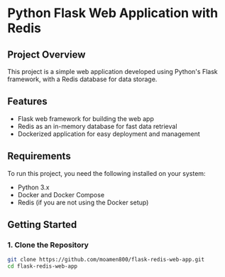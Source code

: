 # Python Flask Web Application with Redis

## Project Overview
This project is a simple web application developed using Python's Flask framework, with a Redis database for data storage. 

## Features
- Flask web framework for building the web app
- Redis as an in-memory database for fast data retrieval
- Dockerized application for easy deployment and management

## Requirements
To run this project, you need the following installed on your system:
- Python 3.x
- Docker and Docker Compose
- Redis (if you are not using the Docker setup)

## Getting Started

### 1. Clone the Repository
```bash
git clone https://github.com/moamen800/flask-redis-web-app.git
cd flask-redis-web-app

